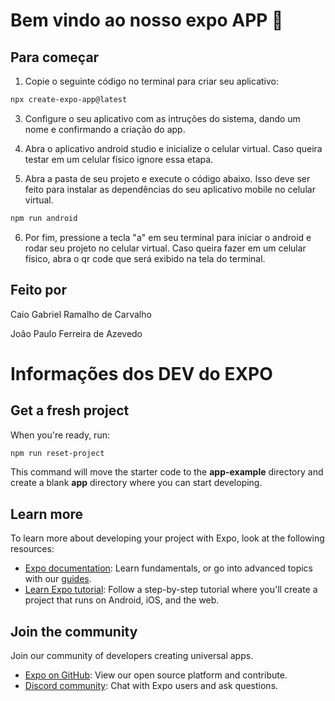 # Bem vindo ao nosso expo APP 👋

## Para começar
1. Copie o seguinte código no terminal para criar seu aplicativo:
```bash
npx create-expo-app@latest
```

3. Configure o seu aplicativo com as intruções do sistema, dando um nome e confirmando a criação do app.

4. Abra o aplicativo android studio e inicialize o celular virtual. Caso queira testar em um celular físico ignore essa etapa.

5. Abra a pasta de seu projeto e execute o código abaixo. Isso deve ser feito para instalar as dependências do seu aplicativo mobile no celular virtual.
```bash
npm run android
```
6. Por fim, pressione a tecla "a" em seu terminal para iniciar o android e rodar seu projeto no celular virtual. Caso queira fazer em um celular físico, abra o qr code que será exibido na tela do terminal.

## Feito por
Caio Gabriel Ramalho de Carvalho

João Paulo Ferreira de Azevedo

# Informações dos DEV do EXPO

## Get a fresh project

When you're ready, run:

```bash
npm run reset-project
```

This command will move the starter code to the **app-example** directory and create a blank **app** directory where you can start developing.

## Learn more

To learn more about developing your project with Expo, look at the following resources:

- [Expo documentation](https://docs.expo.dev/): Learn fundamentals, or go into advanced topics with our [guides](https://docs.expo.dev/guides).
- [Learn Expo tutorial](https://docs.expo.dev/tutorial/introduction/): Follow a step-by-step tutorial where you'll create a project that runs on Android, iOS, and the web.

## Join the community

Join our community of developers creating universal apps.

- [Expo on GitHub](https://github.com/expo/expo): View our open source platform and contribute.
- [Discord community](https://chat.expo.dev): Chat with Expo users and ask questions.
